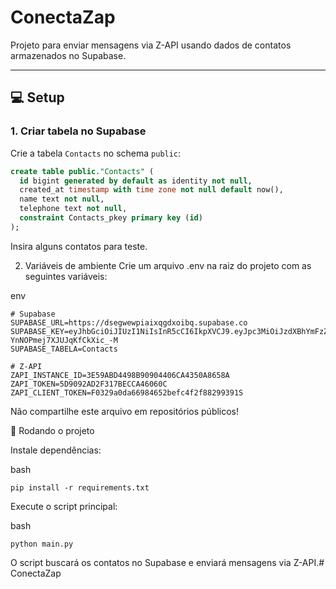 # ConectaZap

Projeto para enviar mensagens via Z-API usando dados de contatos armazenados no Supabase.

---

## 💻 Setup

### 1. Criar tabela no Supabase

Crie a tabela `Contacts` no schema `public`:

```sql
create table public."Contacts" (
  id bigint generated by default as identity not null,
  created_at timestamp with time zone not null default now(),
  name text not null,
  telephone text not null,
  constraint Contacts_pkey primary key (id)
);
```

Insira alguns contatos para teste.

2. Variáveis de ambiente
Crie um arquivo .env na raiz do projeto com as seguintes variáveis:

env
```
# Supabase
SUPABASE_URL=https://dsegwewpiaixqgdxoibq.supabase.co
SUPABASE_KEY=eyJhbGciOiJIUzI1NiIsInR5cCI6IkpXVCJ9.eyJpc3MiOiJzdXBhYmFzZSIsInJlZiI6ImRzZWd3ZXdwaWFpeHFnZHhvaWJxIiwicm9sZSI6ImFub24iLCJpYXQiOjE3NTQ5OTgyNDksImV4cCI6MjA3MDU3NDI0OX0.e4pZFNHQTxdhnLyU8q-YnNOPmej7XJUJqKfCkXic_-M
SUPABASE_TABELA=Contacts

# Z-API
ZAPI_INSTANCE_ID=3E59ABD4498B90904406CA4350A8658A
ZAPI_TOKEN=5D9092AD2F317BECCA46060C
ZAPI_CLIENT_TOKEN=F0329a0da66984652befc4f2f88299391S
```

Não compartilhe este arquivo em repositórios públicos!

🚀 Rodando o projeto

Instale dependências:

bash

```
pip install -r requirements.txt
```

Execute o script principal:

bash

```
python main.py
```
O script buscará os contatos no Supabase e enviará mensagens via Z-API.# ConectaZap
